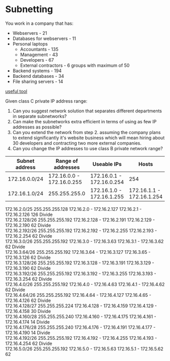 # Subnetting

You work in a company that has:
- Webservers - 21
- Databases for webservers - 11
- Personal laptops
   - Accountants - 135
   - Management - 43
   - Developers - 67
   - External contractors - 6 groups with maximum of 50
- Backend systems - 194
- Backend databases - 34
- File sharing servers - 14

[useful tool](https://www.davidc.net/sites/default/subnets/subnets.html)

Given class C private IP address range:
1. Can you suggest network solution that separates different departments in separate subnetworks?
2. Can make the subnetworks extra efficient in terms of using as few IP addresses as possible?
3. Can you extend the network from step 2. assuming the company plans to extend significantly it's website business which will mean hiring about 30 developers and contracting two more external companies.
4. Can you change the IP addresses to use class B private network range?

Subnet address | Range of addresses | Useable IPs | Hosts
---------|----------|---------|---------
 172.16.0.0/24	|	172.16.0.0 - 172.16.0.255 |	172.16.0.1 - 172.16.0.254 | 254
172.16.1.0/24 | 255.255.255.0 | 172.16.1.0 - 172.16.1.255 | 172.16.1.1 - 172.16.1.254 | 254
172.16.2.0/25	255.255.255.128	172.16.2.0 - 172.16.2.127	172.16.2.1 - 172.16.2.126	126	Divide			
172.16.2.128/26	255.255.255.192	172.16.2.128 - 172.16.2.191	172.16.2.129 - 172.16.2.190	62	Divide		
172.16.2.192/26	255.255.255.192	172.16.2.192 - 172.16.2.255	172.16.2.193 - 172.16.2.254	62	Divide	
172.16.3.0/26	255.255.255.192	172.16.3.0 - 172.16.3.63	172.16.3.1 - 172.16.3.62	62	Divide			
172.16.3.64/26	255.255.255.192	172.16.3.64 - 172.16.3.127	172.16.3.65 - 172.16.3.126	62	Divide	
172.16.3.128/26	255.255.255.192	172.16.3.128 - 172.16.3.191	172.16.3.129 - 172.16.3.190	62	Divide		
172.16.3.192/26	255.255.255.192	172.16.3.192 - 172.16.3.255	172.16.3.193 - 172.16.3.254	62	Divide	
172.16.4.0/26	255.255.255.192	172.16.4.0 - 172.16.4.63	172.16.4.1 - 172.16.4.62	62	Divide					
172.16.4.64/26	255.255.255.192	172.16.4.64 - 172.16.4.127	172.16.4.65 - 172.16.4.126	62	Divide	
172.16.4.128/27	255.255.255.224	172.16.4.128 - 172.16.4.159	172.16.4.129 - 172.16.4.158	30	Divide			
172.16.4.160/28	255.255.255.240	172.16.4.160 - 172.16.4.175	172.16.4.161 - 172.16.4.174	14	Divide		
172.16.4.176/28	255.255.255.240	172.16.4.176 - 172.16.4.191	172.16.4.177 - 172.16.4.190	14	Divide	
172.16.4.192/26	255.255.255.192	172.16.4.192 - 172.16.4.255	172.16.4.193 - 172.16.4.254	62	Divide	
172.16.5.0/26	255.255.255.192	172.16.5.0 - 172.16.5.63	172.16.5.1 - 172.16.5.62	62